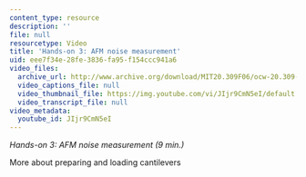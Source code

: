 ```yaml
---
content_type: resource
description: ''
file: null
resourcetype: Video
title: 'Hands-on 3: AFM noise measurement'
uid: eee7f34e-28fe-3836-fa95-f154ccc941a6
video_files:
  archive_url: http://www.archive.org/download/MIT20.309F06/ocw-20.309-2007-07-13-hands-on_300k.mp4
  video_captions_file: null
  video_thumbnail_file: https://img.youtube.com/vi/JIjr9CmN5eI/default.jpg
  video_transcript_file: null
video_metadata:
  youtube_id: JIjr9CmN5eI
---
```


_Hands-on 3: AFM noise measurement (9 min.)_

More about preparing and loading cantilevers